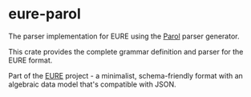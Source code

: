 # eure-parol

The parser implementation for EURE using the [Parol](https://github.com/jsinger67/parol) parser generator.

This crate provides the complete grammar definition and parser for the EURE format.

Part of the [EURE](https://eure.dev) project - a minimalist, schema-friendly format with an algebraic data model that's compatible with JSON.
